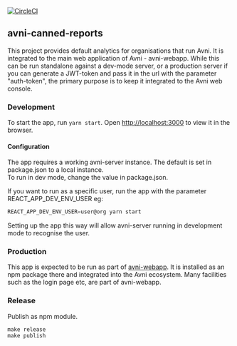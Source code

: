 [![CircleCI](https://circleci.com/gh/avniproject/avni-canned-reports/tree/main.svg?style=svg)](https://circleci.com/gh/avniproject/avni-canned-reports/tree/main)


## avni-canned-reports
This project provides default analytics for organisations that run Avni. It is integrated to the main web application of Avni - avni-webapp. While this can be run standalone against a dev-mode server, or a production server if you can generate a JWT-token and pass it in the url with the parameter "auth-token", the primary purpose is to keep it integrated to the Avni web console. 


### Development

To start the app, run  `yarn start`. 
Open [http://localhost:3000](http://localhost:3000) to view it in the browser.

#### Configuration
The app requires a working avni-server instance. The default is set in package.json to a local instance.\
 To run in dev mode, change the value in package.json. 
 
If you want to run as a specific user, run the app with the parameter REACT_APP_DEV_ENV_USER
eg: 
```javascript
REACT_APP_DEV_ENV_USER=user@org yarn start
```

Setting up the app this way will allow avni-server running in development mode to recognise the user.

### Production
This app is expected to be run as part of [avni-webapp](https://github.com/avniproject/avni-webapp/). It is installed as an npm package there and integrated into the Avni ecosystem. Many facilities such as the login page etc, are part of avni-webapp. 

### Release
Publish as npm module. 
```shell script
make release
make publish
```
